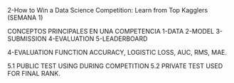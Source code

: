 2-How to Win a Data Science Competition: Learn from Top Kagglers 
(SEMANA 1)


CONCEPTOS PRINCIPALES EN UNA COMPETENCIA
1-DATA 
2-MODEL
3-SUBMISSION
4-EVALUATION
5-LEADERBOARD 

4-EVALUATION FUNCTION
ACCURACY, LOGISTIC LOSS, AUC, RMS, MAE.

5.1 PUBLIC TEST USING DURING COMPETITION
5.2 PRIVATE TEST USED FOR FINAL RANK.


